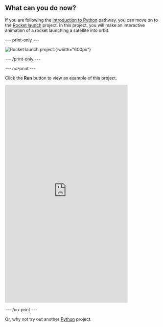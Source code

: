 ## What can you do now?

If you are following the [Introduction to Python](https://projects.raspberrypi.org/en/raspberrypi/python-intro) pathway, you can move on to the [Rocket launch](https://projects.raspberrypi.org/en/projects/rocket-launch) project. In this project, you will make an interactive animation of a rocket launching a satellite into orbit.

\--- print-only ---

![Rocket launch project.](images/showcase_rocket.png){:width="600px"}

\--- /print-only ---

\--- no-print ---

Click the **Run** button to view an example of this project.

<iframe src="https://editor.raspberrypi.org/en/embed/viewer/rocket-launch-example" width="400" height="710" frameborder="0" marginwidth="0" marginheight="0" allowfullscreen>
</iframe>

\--- /no-print ---

Or, why not try out another [Python](https://projects.raspberrypi.org/en/projects?software%5B%5D=python) project.
